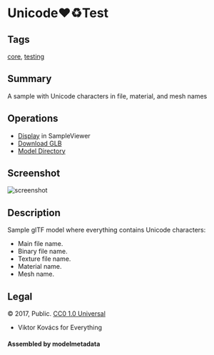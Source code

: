 # Unicode❤♻Test

## Tags

[core](../../Models-core.md), [testing](../../Models-testing.md)

## Summary

A sample with Unicode characters in file, material, and mesh names

## Operations

* [Display](https://github.khronos.org/glTF-Sample-Viewer-Release/?model=https://raw.GithubUserContent.com/KhronosGroup/glTF-Sample-Assets/main/./Models/Unicode❤♻Test/glTF-Binary/Unicode❤♻Test.glb) in SampleViewer
* [Download GLB](https://raw.GithubUserContent.com/KhronosGroup/glTF-Sample-Assets/main/./Models/Unicode❤♻Test/glTF-Binary/Unicode❤♻Test.glb)
* [Model Directory](./)

## Screenshot

![screenshot](screenshot/screenshot.png)

## Description

Sample glTF model where everything contains Unicode characters:

- Main file name.
- Binary file name.
- Texture file name.
- Material name.
- Mesh name.


## Legal

&copy; 2017, Public. [CC0 1.0 Universal](https://creativecommons.org/publicdomain/zero/1.0/legalcode)

 - Viktor Kovács for Everything

#### Assembled by modelmetadata